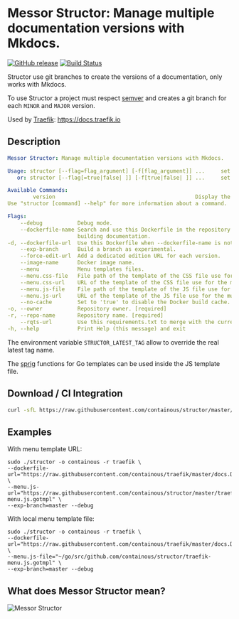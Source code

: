 # Messor Structor: Manage multiple documentation versions with Mkdocs.

[![GitHub release](https://img.shields.io/github/release/containous/structor.svg)](https://github.com/containous/structor/releases/latest)
[![Build Status](https://travis-ci.org/containous/structor.svg?branch=master)](https://travis-ci.org/containous/structor)

Structor use git branches to create the versions of a documentation, only works with Mkdocs.

To use Structor a project must respect [semver](https://semver.org) and creates a git branch for each `MINOR` and `MAJOR` version.

Used by [Traefik](https://github.com/containous/traefik): https://docs.traefik.io

## Description

```yaml
Messor Structor: Manage multiple documentation versions with Mkdocs.

Usage: structor [--flag=flag_argument] [-f[flag_argument]] ...     set flag_argument to flag(s)
   or: structor [--flag[=true|false| ]] [-f[true|false| ]] ...     set true/false to boolean flag(s)

Available Commands:
        version                                            Display the version.
Use "structor [command] --help" for more information about a command.

Flags:
    --debug           Debug mode.                                                                    (default "false")
    --dockerfile-name Search and use this Dockerfile in the repository (in './docs/' or in './') for (default "docs.Dockerfile")
                      building documentation.                                                        
-d, --dockerfile-url  Use this Dockerfile when --dockerfile-name is not found. Can be a file path. [required]                                                                     
    --exp-branch      Build a branch as experimental.                                                
    --force-edit-url  Add a dedicated edition URL for each version.                                  (default "false")
    --image-name      Docker image name.                                                             (default "doc-site")
    --menu            Menu templates files.                                                          (default "false")
    --menu.css-file   File path of the template of the CSS file use for the multi version menu.      
    --menu.css-url    URL of the template of the CSS file use for the multi version menu.            
    --menu.js-file    File path of the template of the JS file use for the multi version menu.       
    --menu.js-url     URL of the template of the JS file use for the multi version menu.             
    --no-cache        Set to 'true' to disable the Docker build cache.                               (default "false")
-o, --owner           Repository owner. [required]                                                   
-r, --repo-name       Repository name. [required]                                                    
    --rqts-url        Use this requirements.txt to merge with the current requirements.txt. Can be a file path.
-h, --help            Print Help (this message) and exit
```

The environment variable `STRUCTOR_LATEST_TAG` allow to override the real latest tag name.

The [sprig](http://masterminds.github.io/sprig/) functions for Go templates can be used inside the JS template file.

## Download / CI Integration

```bash
curl -sfL https://raw.githubusercontent.com/containous/structor/master/godownloader.sh | bash -s -- -b $GOPATH/bin v1.4.3
```

<!--
To generate the script:

```bash
godownloader --repo=containous/structor -o godownloader.sh

# or

godownloader --repo=containous/structor > godownloader.sh
```
-->

## Examples

With menu template URL:

```shell
sudo ./structor -o containous -r traefik \
--dockerfile-url="https://raw.githubusercontent.com/containous/traefik/master/docs.Dockerfile" \
--menu.js-url="https://raw.githubusercontent.com/containous/structor/master/traefik-menu.js.gotmpl" \
--exp-branch=master --debug
```

With local menu template file:

```shell
sudo ./structor -o containous -r traefik \
--dockerfile-url="https://raw.githubusercontent.com/containous/traefik/master/docs.Dockerfile" \
--menu.js-file="~/go/src/github.com/containous/structor/traefik-menu.js.gotmpl" \
--exp-branch=master --debug
```

## What does Messor Structor mean? 

![Messor Structor](http://www.antwiki.org/wiki/images/8/8d/Messor_structor_antweb1008070_h_1_high.jpg)
